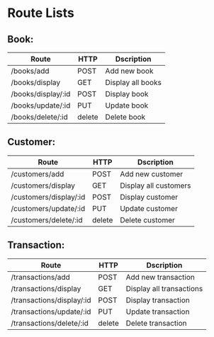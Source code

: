 # Route Lists

## Book:
Route | HTTP | Dscription
----- | ---- | ----------
/books/add | POST | Add new book
/books/display | GET | Display all books
/books/display/:id | POST | Display book
/books/update/:id | PUT | Update book
/books/delete/:id | delete | Delete book

## Customer:
Route | HTTP | Dscription
----- | ---- | ----------
/customers/add | POST | Add new customer
/customers/display | GET | Display all customers
/customers/display/:id | POST | Display customer
/customers/update/:id | PUT | Update customer
/customers/delete/:id | delete | Delete customer

## Transaction:
Route | HTTP | Dscription
----- | ---- | ----------
/transactions/add | POST | Add new transaction
/transactions/display | GET | Display all transactions
/transactions/display/:id | POST | Display transaction
/transactions/update/:id | PUT | Update transaction
/transactions/delete/:id | delete | Delete transaction